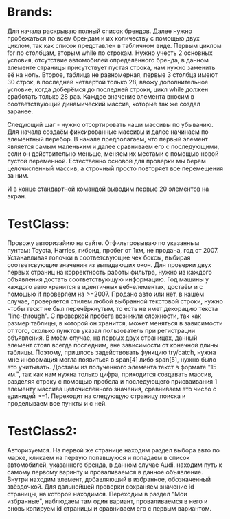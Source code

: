 # Brands:
Для начала раскрываю полный список брендов. Далее нужно пробежаться по всем брендам и их количеству с помощью двух циклом, так как список представлен в табличном виде.
Первым циклом for по столбцам, вторым while по строкам. 
Нужно учесть 2 основных условия, отсутствие автомобилей определённого бренда, в данном элементе страницы присутствует пустая строка, нам нужно заменить её на ноль.
Второе, таблица не равномерная, первые 3 столбца имеют 30 строк, в последней четвертой только 28, ввожу дополнительное условие, когда доберёмся до последней строки, цикл while
должен сработать только 28 раз.
Каждое значение элемента вносим в соответствующий динамический массив, которые так же создал заранее.

Следующий шаг - нужно отсортировать наши массивы по убыванию.
Для начала создаём фиксированные массивы и далее начинаем по элементный перебор. В начале предполагаем, что первый элемент является самым маленьким и далее сравниваем его с
последующими, если он действительно меньше, меняем их местами с помощью новой пустой переменной. Естественно основой для проверки мы берём целочисленный массив, а строчный
просто повторяет все перемещения за ним.

И в конце стандартной командой выводим первые 20 элементов на экран.

# TestClass:
Провожу авторизайию на сайте.
Отфильтровываю по указанным пунтам: Toyota, Harries, гибрид, пробег от 1км, не продана, год от 2007. Устанавливая голочки в соответсвующие чек боксы, выбирая соответсвующие значения из выпадающих окон.
Для проверки двух первых страниц на корректность работы фильтра, нужно из каждого объявления достать соответствующую информацию.
Год машины у каждого авто хранится в идентичных веб-елементах, достаём и с помощью if проверяем на >=2007.
Продано авто или нет, в нашем случае, проверяется стилем любой выбранной текстовой строки, нужно чтобы тескт не был перечёркнутым, то есть не имет декорацию текста "line-through".
С проверкой пробега возникли сложности, так как размер таблицы, в которой он хранится, может меняться в зависимости от того, сколько пунктов указал пользователь при регистрации объявления. В моём случае, на первых двух страницах, данный элемент стоял всегда последним, вне зависимости от конечной длины таблицы. Поэтому, пришлось задействовать функцию try/catch, нужна мне информация могла появиться в span[4] либо span[5], нужно было это учитывать. Достаём из полученного элемента текст в формате "15 км.", так как нам нужна только цифра, приходится создавать массив, разделяя строку с помощью пробела и последующего присваивания 1 элементу массива целочисленного значения, сравниваем это число с единицей >=1.
Переходит на следующую страницу поиска и проделываем все пункты и с ней.

# TestClass2:
Авторизуемся.
На первой же странице находим раздел выбора авто по марке, кликаем на первую попавшуюся и попадаем в список автомобилей, указанного бренда, в данном случае Audi. находим путь к самому первому варинту и проваливаемся в данное объявление. Внутри находим элемент, добавляющий в избранное, обозначенный звёздочкой. Для дальнейшей проверки сохраняем значение id страницы, на которой находимся.
Переходим в раздел "Мои избранные", наблюдаем там один вариант, проваливаемся в него и вновь копируем id страницы и сравниваем его с первым вариантом.
